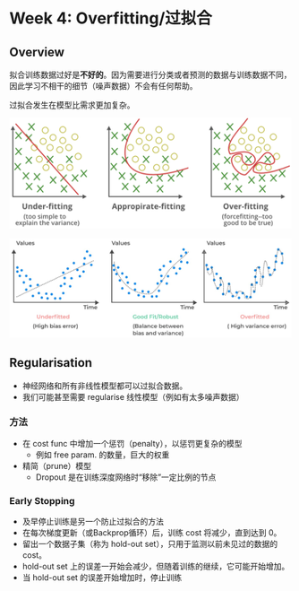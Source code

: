 # Week 4: Overfitting/过拟合

## Overview

拟合训练数据过好是**不好的**。因为需要进行分类或者预测的数据与训练数据不同，因此学习不相干的细节（噪声数据）不会有任何帮助。

过拟合发生在模型比需求更加复杂。

![](img/OF/OF.png)

![](img/OF/OF.jpg)

## Regularisation

- 神经网络和所有非线性模型都可以过拟合数据。
- 我们可能甚至需要 regularise 线性模型（例如有太多噪声数据）

### 方法

- 在 cost func 中增加一个惩罚（penalty），以惩罚更复杂的模型
  - 例如 free param. 的数量，巨大的权重
- 精简（prune）模型
  - Dropout 是在训练深度网络时“移除”一定比例的节点

### Early Stopping

- 及早停止训练是另一个防止过拟合的方法
- 在每次梯度更新（或Backprop循环）后，训练 cost 将减少，直到达到 0。
- 留出一个数据子集（称为 hold-out set），只用于监测以前未见过的数据的 cost。
- hold-out set 上的误差一开始会减少，但随着训练的继续，它可能开始增加。
- 当 hold-out set 的误差开始增加时，停止训练